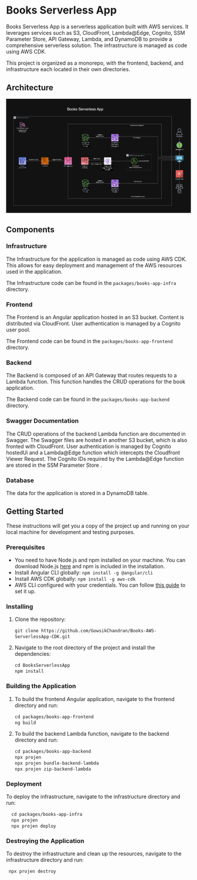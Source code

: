 # Books Serverless App

Books Serverless App is a serverless application built with AWS services. It leverages services such as S3, CloudFront, Lambda@Edge, Cognito, SSM Parameter Store, API Gateway, Lambda, and DynamoDB to provide a comprehensive serverless solution.
The infrastructure is managed as code using AWS CDK.

This project is organized as a monorepo, with the frontend, backend, and infrastructure each located in their own directories.

## Architecture

![Architecture Diagram](architecture/app-architecture.drawio-dark.png)

## Components

### Infrastructure

The Infrastructure for the application is managed as code using AWS CDK. This allows for easy deployment and management of the AWS resources used in the application.

The Infrastructure code can be found in the `packages/books-app-infra` directory.

### Frontend

The Frontend is an Angular application hosted in an S3 bucket. Content is distributed via CloudFront. User authentication is managed by a Cognito user pool.

The Frontend code can be found in the `packages/books-app-frontend` directory.

### Backend

The Backend is composed of an API Gateway that routes requests to a Lambda function. This function handles the CRUD operations for the book application.

The Backend code can be found in the `packages/books-app-backend` directory.

### Swagger Documentation

The CRUD operations of the backend Lambda function are documented in Swagger. The Swagger files are hosted in another S3 bucket, which is also fronted with CloudFront. User authentication is managed by Cognito hostedUi and a Lambda@Edge function which intercepts the Cloudfront Viewer Request. The Cognito IDs required by the Lambda@Edge function are stored in the SSM Parameter Store .

### Database

The data for the application is stored in a DynamoDB table.

## Getting Started

These instructions will get you a copy of the project up and running on your local machine for development and testing purposes.

### Prerequisites

- You need to have Node.js and npm installed on your machine. You can download Node.js [here](https://nodejs.org/en/download/) and npm is included in the installation.
- Install Angular CLI globally: `npm install -g @angular/cli`
- Install AWS CDK globally: `npm install -g aws-cdk`
- AWS CLI configured with your credentials. You can follow [this guide](https://docs.aws.amazon.com/cli/latest/userguide/cli-configure-files.html) to set it up.

### Installing

1. Clone the repository:
   ```
   git clone https://github.com/GowsikChandran/Books-AWS-ServerlessApp-CDK.git
   ```
2. Navigate to the root directory of the project and install the dependencies:

   ```
   cd BooksServerlessApp
   npm install
   ```

### Building the Application

1. To build the frontend Angular application, navigate to the frontend directory and run:

   ```
   cd packages/books-app-frontend
   ng build
   ```

2. To build the backend Lambda function, navigate to the backend directory and run:

   ```
   cd packages/books-app-backend
   npx projen
   npx projen bundle-backend-lambda
   npx projen zip-backend-lambda
   ```

### Deployment

To deploy the infrastructure, navigate to the infrastructure directory and run:

```
  cd packages/books-app-infra
  npx projen
  npx projen deploy
```

### Destroying the Application

To destroy the infrastructure and clean up the resources, navigate to the infrastructure directory and run:

```
 npx projen destroy

```
